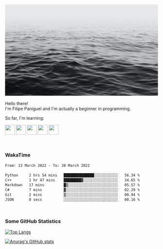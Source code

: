 <img height="300" width="900" src="header_lipepaniguel.jpg">

Hello there!  
I'm Filipe Paniguel and I'm actually a beginner in programming.

So far, I'm learning:

<img height="32" width="32" src="https://cdn.jsdelivr.net/gh/devicons/devicon/icons/python/python-original.svg"/> <img height="32" width="32" src="https://cdn.jsdelivr.net/gh/devicons/devicon/icons/cplusplus/cplusplus-original.svg" /> <img height="32" width="32" src="https://cdn.jsdelivr.net/gh/devicons/devicon/icons/qt/qt-original.svg" /> <img height="32" width="32" src="https://cdn.jsdelivr.net/gh/devicons/devicon/icons/html5/html5-original.svg"/> <img height="32" width="32" src="https://cdn.jsdelivr.net/gh/devicons/devicon/icons/css3/css3-original.svg" />

<br>

### WakaTime

<!--START_SECTION:waka-->

```text
From: 13 March 2022 - To: 20 March 2022

Python     2 hrs 54 mins   ██████████████░░░░░░░░░░░   56.34 %
C++        1 hr 47 mins    ████████▓░░░░░░░░░░░░░░░░   34.65 %
Markdown   17 mins         █▒░░░░░░░░░░░░░░░░░░░░░░░   05.57 %
C#         7 mins          ▓░░░░░░░░░░░░░░░░░░░░░░░░   02.29 %
Git        2 mins          ▒░░░░░░░░░░░░░░░░░░░░░░░░   00.94 %
JSON       0 secs          ░░░░░░░░░░░░░░░░░░░░░░░░░   00.16 %
```

<!--END_SECTION:waka-->

<br>

### Some GitHub Statistics

[![Top Langs](https://github-readme-stats.vercel.app/api/top-langs/?username=lipepaniguel&layout=compact&theme=github_dark)](https://github.com/anuraghazra/github-readme-stats)

[![Anurag's GitHub stats](https://github-readme-stats.vercel.app/api?username=lipepaniguel&theme=github_dark)](https://github.com/anuraghazra/github-readme-stats)

